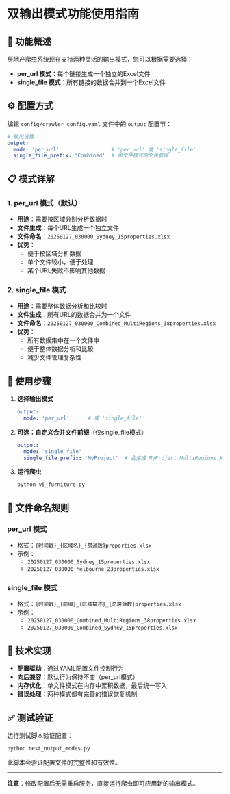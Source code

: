 # 双输出模式功能使用指南

## 🎯 功能概述

房地产爬虫系统现在支持两种灵活的输出模式，您可以根据需要选择：

- **per_url 模式**：每个链接生成一个独立的Excel文件
- **single_file 模式**：所有链接的数据合并到一个Excel文件

## ⚙️ 配置方式

编辑 `config/crawler_config.yaml` 文件中的 `output` 配置节：

```yaml
# 输出设置
output:
  mode: 'per_url'                 # 'per_url' 或 'single_file'
  single_file_prefix: 'Combined'  # 单文件模式的文件前缀
```

## 📋 模式详解

### 1. per_url 模式（默认）
- **用途**：需要按区域分别分析数据时
- **文件生成**：每个URL生成一个独立文件
- **文件命名**：`20250127_030000_Sydney_15properties.xlsx`
- **优势**：
  - 便于按区域分析数据
  - 单个文件较小，便于处理
  - 某个URL失败不影响其他数据

### 2. single_file 模式
- **用途**：需要整体数据分析和比较时
- **文件生成**：所有URL的数据合并为一个文件
- **文件命名**：`20250127_030000_Combined_MultiRegions_38properties.xlsx`
- **优势**：
  - 所有数据集中在一个文件中
  - 便于整体数据分析和比较
  - 减少文件管理复杂性

## 🚀 使用步骤

1. **选择输出模式**
   ```yaml
   output:
     mode: 'per_url'      # 或 'single_file'
   ```

2. **可选：自定义合并文件前缀**（仅single_file模式）
   ```yaml
   output:
     mode: 'single_file'
     single_file_prefix: 'MyProject'  # 会生成 MyProject_MultiRegions_XX.xlsx
   ```

3. **运行爬虫**
   ```bash
   python v5_furniture.py
   ```

## 📁 文件命名规则

### per_url 模式
- 格式：`{时间戳}_{区域名}_{房源数}properties.xlsx`
- 示例：
  - `20250127_030000_Sydney_15properties.xlsx`
  - `20250127_030000_Melbourne_23properties.xlsx`

### single_file 模式
- 格式：`{时间戳}_{前缀}_{区域描述}_{总房源数}properties.xlsx`
- 示例：
  - `20250127_030000_Combined_MultiRegions_38properties.xlsx`
  - `20250127_030000_Combined_Sydney_15properties.xlsx`

## 🔧 技术实现

- **配置驱动**：通过YAML配置文件控制行为
- **向后兼容**：默认行为保持不变（per_url模式）
- **内存优化**：单文件模式在内存中累积数据，最后统一写入
- **错误处理**：两种模式都有完善的错误恢复机制

## ✅ 测试验证

运行测试脚本验证配置：

```bash
python test_output_modes.py
```

此脚本会验证配置文件的完整性和有效性。

---

**注意**：修改配置后无需重启服务，直接运行爬虫即可应用新的输出模式。
